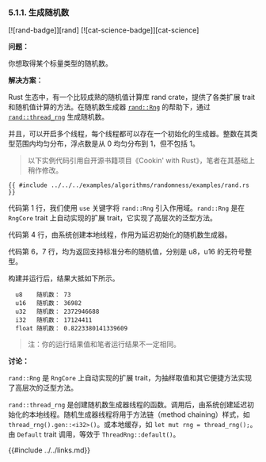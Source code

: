 ### 5.1.1. 生成随机数

[![rand-badge]][rand] [![cat-science-badge]][cat-science]

**问题：**

你想取得某个标量类型的随机数。

**解决方案：**

Rust 生态中，有一个比较成熟的随机值计算库 rand crate，提供了各类扩展 trait 和随机值计算的方法。在随机数生成器 [`rand::Rng`] 的帮助下，通过 [`rand::thread_rng`] 生成随机数。

并且，可以开启多个线程，每个线程都可以存在一个初始化的生成器。整数在其类型范围内均匀分布，浮点数是从 0 均匀分布到 1，但不包括 1。

> 以下实例代码引用自开源书籍项目《Cookin' with Rust》，笔者在其基础上稍作修改。

```rust,edition2018
{{ #include ../../../examples/algorithms/randomness/examples/rand.rs }}
```

代码第 1 行，我们使用 `use` 关键字将 `rand::Rng` 引入作用域。`rand::Rng` 是在 `RngCore` trait 上自动实现的扩展 trait，它实现了高层次的泛型方法。

代码第 4 行，由系统创建本地线程，作用为延迟初始化的随机数生成器。

代码第 6，7 行，均为返回支持标准分布的随机值，分别是 u8，u16 的无符号整型。

构建并运行后，结果大抵如下所示。

``` shell 
  u8    随机数： 73
  u16   随机数： 36982
  u32   随机数： 2372946688
  i32   随机数： 17124411
  float 随机数： 0.8223380141339609
```

> 注：你的运行结果值和笔者运行结果不一定相同。

**讨论：**

`rand::Rng` 是 `RngCore` 上自动实现的扩展 trait，为抽样取值和其它便捷方法实现了高层次的泛型方法。

`rand::thread_rng` 是创建随机数生成器线程的函数。调用后，由系统创建延迟初始化的本地线程。随机生成器线程将用于方法链（method chaining）样式，如 `thread_rng().gen::<i32>()`。或本地缓存，如 `let mut rng = thread_rng();`。由 `Default` trait 调用，等效于 `ThreadRng::default()`。

[`rand::Rng`]: https://docs.rs/rand/*/rand/trait.Rng.html
[`rand::thread_rng`]: https://docs.rs/rand/*/rand/fn.thread_rng.html

{{#include ../../links.md}}
